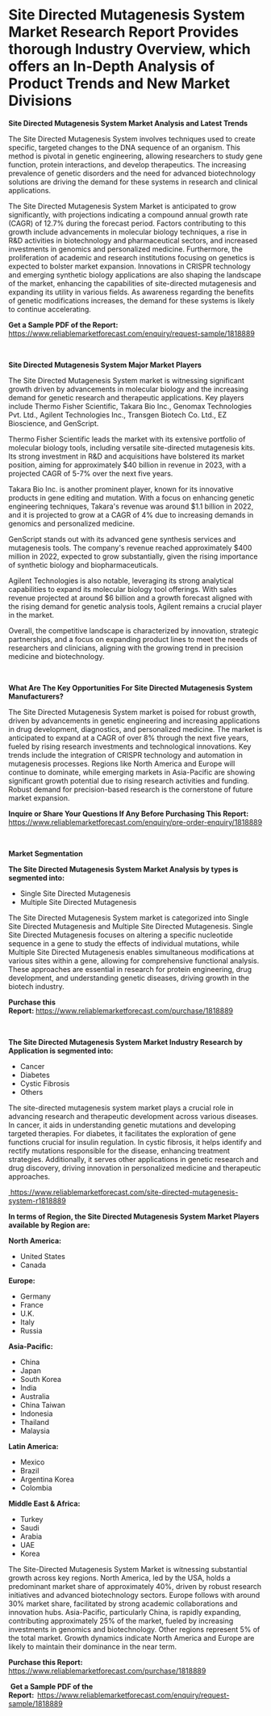 <p><h1>Site Directed Mutagenesis System Market Research Report Provides thorough Industry Overview, which offers an In-Depth Analysis of Product Trends and New Market Divisions</h1></p><p><strong>Site Directed Mutagenesis System Market Analysis and Latest Trends</strong></p>
<p><p>The Site Directed Mutagenesis System involves techniques used to create specific, targeted changes to the DNA sequence of an organism. This method is pivotal in genetic engineering, allowing researchers to study gene function, protein interactions, and develop therapeutics. The increasing prevalence of genetic disorders and the need for advanced biotechnology solutions are driving the demand for these systems in research and clinical applications.</p><p>The Site Directed Mutagenesis System Market is anticipated to grow significantly, with projections indicating a compound annual growth rate (CAGR) of 12.7% during the forecast period. Factors contributing to this growth include advancements in molecular biology techniques, a rise in R&D activities in biotechnology and pharmaceutical sectors, and increased investments in genomics and personalized medicine. Furthermore, the proliferation of academic and research institutions focusing on genetics is expected to bolster market expansion. Innovations in CRISPR technology and emerging synthetic biology applications are also shaping the landscape of the market, enhancing the capabilities of site-directed mutagenesis and expanding its utility in various fields. As awareness regarding the benefits of genetic modifications increases, the demand for these systems is likely to continue accelerating.</p></p>
<p><strong>Get a Sample PDF of the Report:&nbsp;</strong> <a href="https://www.reliablemarketforecast.com/enquiry/request-sample/1818889?utm_campaign=2949&utm_medium=2&utm_source=Github&utm_content=ia&utm_term=14042025&utm_id=site-directed-mutagenesis-system">https://www.reliablemarketforecast.com/enquiry/request-sample/1818889</a></p>
<p>&nbsp;</p>
<p><strong>Site Directed Mutagenesis System Major Market Players</strong></p>
<p><p>The Site Directed Mutagenesis System market is witnessing significant growth driven by advancements in molecular biology and the increasing demand for genetic research and therapeutic applications. Key players include Thermo Fisher Scientific, Takara Bio Inc., Genomax Technologies Pvt. Ltd., Agilent Technologies Inc., Transgen Biotech Co. Ltd., EZ Bioscience, and GenScript. </p><p>Thermo Fisher Scientific leads the market with its extensive portfolio of molecular biology tools, including versatile site-directed mutagenesis kits. Its strong investment in R&D and acquisitions have bolstered its market position, aiming for approximately $40 billion in revenue in 2023, with a projected CAGR of 5-7% over the next five years.</p><p>Takara Bio Inc. is another prominent player, known for its innovative products in gene editing and mutation. With a focus on enhancing genetic engineering techniques, Takara's revenue was around $1.1 billion in 2022, and it is projected to grow at a CAGR of 4% due to increasing demands in genomics and personalized medicine.</p><p>GenScript stands out with its advanced gene synthesis services and mutagenesis tools. The company's revenue reached approximately $400 million in 2022, expected to grow substantially, given the rising importance of synthetic biology and biopharmaceuticals. </p><p>Agilent Technologies is also notable, leveraging its strong analytical capabilities to expand its molecular biology tool offerings. With sales revenue projected at around $6 billion and a growth forecast aligned with the rising demand for genetic analysis tools, Agilent remains a crucial player in the market.</p><p>Overall, the competitive landscape is characterized by innovation, strategic partnerships, and a focus on expanding product lines to meet the needs of researchers and clinicians, aligning with the growing trend in precision medicine and biotechnology.</p></p>
<p>&nbsp;</p>
<p><strong>What Are The Key Opportunities For Site Directed Mutagenesis System Manufacturers?</strong></p>
<p><p>The Site Directed Mutagenesis System market is poised for robust growth, driven by advancements in genetic engineering and increasing applications in drug development, diagnostics, and personalized medicine. The market is anticipated to expand at a CAGR of over 8% through the next five years, fueled by rising research investments and technological innovations. Key trends include the integration of CRISPR technology and automation in mutagenesis processes. Regions like North America and Europe will continue to dominate, while emerging markets in Asia-Pacific are showing significant growth potential due to rising research activities and funding. Robust demand for precision-based research is the cornerstone of future market expansion.</p></p>
<p><strong>Inquire or Share Your Questions If Any Before Purchasing This Report:</strong> <a href="https://www.reliablemarketforecast.com/enquiry/pre-order-enquiry/1818889?utm_campaign=2949&utm_medium=2&utm_source=Github&utm_content=ia&utm_term=14042025&utm_id=site-directed-mutagenesis-system">https://www.reliablemarketforecast.com/enquiry/pre-order-enquiry/1818889</a></p>
<p>&nbsp;</p>
<p><strong>Market Segmentation</strong></p>
<p><strong>The Site Directed Mutagenesis System Market Analysis by types is segmented into:</strong></p>
<p><ul><li>Single Site Directed Mutagenesis</li><li>Multiple Site Directed Mutagenesis</li></ul></p>
<p><p>The Site Directed Mutagenesis System market is categorized into Single Site Directed Mutagenesis and Multiple Site Directed Mutagenesis. Single Site Directed Mutagenesis focuses on altering a specific nucleotide sequence in a gene to study the effects of individual mutations, while Multiple Site Directed Mutagenesis enables simultaneous modifications at various sites within a gene, allowing for comprehensive functional analysis. These approaches are essential in research for protein engineering, drug development, and understanding genetic diseases, driving growth in the biotech industry.</p></p>
<p><strong>Purchase this Report:&nbsp;</strong><a href="https://www.reliablemarketforecast.com/purchase/1818889?utm_campaign=2949&utm_medium=2&utm_source=Github&utm_content=ia&utm_term=14042025&utm_id=site-directed-mutagenesis-system">https://www.reliablemarketforecast.com/purchase/1818889</a></p>
<p>&nbsp;</p>
<p><strong>The Site Directed Mutagenesis System Market Industry Research by Application is segmented into:</strong></p>
<p><ul><li>Cancer</li><li>Diabetes</li><li>Cystic Fibrosis</li><li>Others</li></ul></p>
<p><p>The site-directed mutagenesis system market plays a crucial role in advancing research and therapeutic development across various diseases. In cancer, it aids in understanding genetic mutations and developing targeted therapies. For diabetes, it facilitates the exploration of gene functions crucial for insulin regulation. In cystic fibrosis, it helps identify and rectify mutations responsible for the disease, enhancing treatment strategies. Additionally, it serves other applications in genetic research and drug discovery, driving innovation in personalized medicine and therapeutic approaches.</p></p>
<p><a href="https://www.reliablemarketforecast.com/site-directed-mutagenesis-system-r1818889?utm_campaign=2949&utm_medium=2&utm_source=Github&utm_content=ia&utm_term=14042025&utm_id=site-directed-mutagenesis-system">&nbsp;https://www.reliablemarketforecast.com/site-directed-mutagenesis-system-r1818889</a></p>
<p><strong>In terms of Region, the Site Directed Mutagenesis System Market Players available by Region are:</strong></p>
<p>
    <p> <strong> North America: </strong>
        <ul>
            <li>United States</li>
            <li>Canada</li>
        </ul>
        </p> 
    <p> <strong> Europe: </strong>
        <ul>
            <li>Germany</li>
            <li>France</li>
            <li>U.K.</li>
            <li>Italy</li>
            <li>Russia</li>
        </ul>
        </p> 
    <p> <strong> Asia-Pacific: </strong>
        <ul>
            <li>China</li>
            <li>Japan</li>
            <li>South Korea</li>
            <li>India</li>
            <li>Australia</li>
            <li>China Taiwan</li>
            <li>Indonesia</li>
            <li>Thailand</li>
            <li>Malaysia</li>
        </ul>
        </p> 
    <p> <strong> Latin America: </strong>
        <ul>
            <li>Mexico</li>
            <li>Brazil</li>
            <li>Argentina Korea</li>
            <li>Colombia</li>
        </ul>
        </p> 
    <p> <strong> Middle East & Africa: </strong>
        <ul>
            <li>Turkey</li>
            <li>Saudi</li>
            <li>Arabia</li>
            <li>UAE</li>
            <li>Korea</li>
        </ul>
    </p>
    </p>
<p><p>The Site-Directed Mutagenesis System Market is witnessing substantial growth across key regions. North America, led by the USA, holds a predominant market share of approximately 40%, driven by robust research initiatives and advanced biotechnology sectors. Europe follows with around 30% market share, facilitated by strong academic collaborations and innovation hubs. Asia-Pacific, particularly China, is rapidly expanding, contributing approximately 25% of the market, fueled by increasing investments in genomics and biotechnology. Other regions represent 5% of the total market. Growth dynamics indicate North America and Europe are likely to maintain their dominance in the near term.</p></p>
<p><strong>Purchase this Report: </strong><a href="https://www.reliablemarketforecast.com/purchase/1818889?utm_campaign=2949&utm_medium=2&utm_source=Github&utm_content=ia&utm_term=14042025&utm_id=site-directed-mutagenesis-system">https://www.reliablemarketforecast.com/purchase/1818889</a></p>
<p>&nbsp;<strong>Get a Sample PDF of the Report:&nbsp;&nbsp;</strong><a href="https://www.reliablemarketforecast.com/enquiry/request-sample/1818889?utm_campaign=2949&utm_medium=2&utm_source=Github&utm_content=ia&utm_term=14042025&utm_id=site-directed-mutagenesis-system">https://www.reliablemarketforecast.com/enquiry/request-sample/1818889</a></p>
<p><strong></strong></p>
<p><p></p><p></p><p></p></p>
